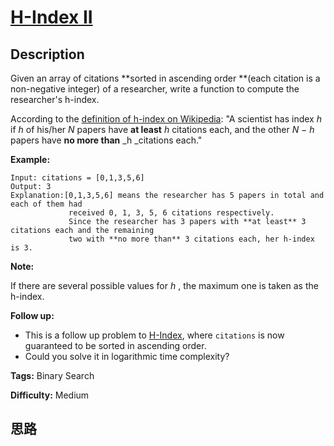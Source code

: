 # [H-Index II][title]

## Description

Given an array of citations **sorted  in ascending order **(each citation is a
non-negative integer) of a researcher, write a function to compute the
researcher's h-index.

According to the [definition of h-index on
Wikipedia](https://en.wikipedia.org/wiki/H-index): "A scientist has index  _h_
if  _h_  of his/her  _N_  papers have  **at least**   _h_  citations each, and
the other  _N − h_ papers have  **no more than**   _h  _citations each."

**Example:**
            Input: citations = [0,1,3,5,6]    Output: 3     Explanation:[0,1,3,5,6] means the researcher has 5 papers in total and each of them had                  received 0, 1, 3, 5, 6 citations respectively.                  Since the researcher has 3 papers with **at least** 3 citations each and the remaining                  two with **no more than** 3 citations each, her h-index is 3.

**Note:**

If there are several possible values for  _h_ , the maximum one is taken as
the h-index.

**Follow up:**

  * This is a follow up problem to [H-Index](/problems/h-index/description/), where `citations` is now guaranteed to be sorted in ascending order.
  * Could you solve it in logarithmic time complexity?


**Tags:** Binary Search

**Difficulty:** Medium

## 思路

[title]: https://leetcode.com/problems/h-index-ii
